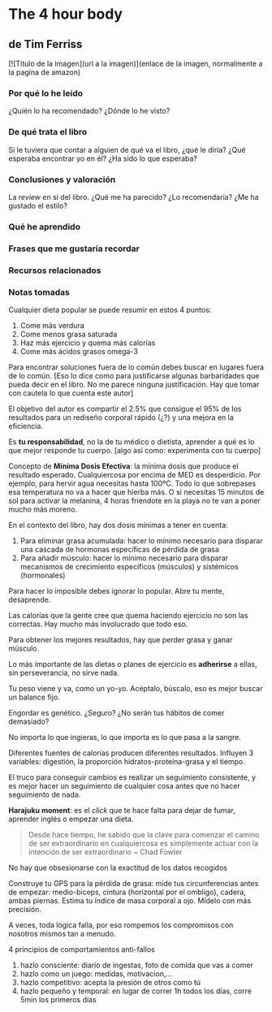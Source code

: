 # The 4 hour body
## de Tim Ferriss

[![Título de la imagen](url a la imagen)](enlace de la imagen, normalmente a la pagina de amazon)

### Por qué lo he leído

¿Quién lo ha recomendado? ¿Dónde lo he visto?

<!-- more -->

### De qué trata el libro

Si le tuviera que contar a alguien de qué va el libro, ¿qué le diría?
¿Qué esperaba encontrar yo en él? ¿Ha sido lo que esperaba?

### Conclusiones y valoración

La *review* en sí del libro. ¿Qué me ha parecido? ¿Lo recomendaría? ¿Me ha gustado el estilo?

### Qué he aprendido

### Frases que me gustaría recordar

### Recursos relacionados

[titulo sobre el enlace a las notas]: foo-bar-foo-bar

### Notas tomadas

Cualquier dieta popular se puede resumir en estos 4 puntos:

1. Come más verdura
2. Come menos grasa saturada
3. Haz más ejercicio y quema más calorías
4. Come más ácidos grasos omega-3

Para encontrar soluciones fuera de lo común debes buscar en lugares fuera de lo común. [Eso lo dice como para justificarse algunas barbaridades que pueda decir en el libro. No me parece ninguna justificación. Hay que tomar con cautela lo que cuenta este autor]

El objetivo del autor es compartir el 2.5% que consigue el 95% de los resultados para un rediseño corporal rápido (¿?) y una mejora en la eficiencia.

Es **tu responsabilidad**, no la de tu médico o dietista, aprender a qué es lo que mejor responde tu cuerpo. [algo así como: experimenta con tu cuerpo]

Concepto de **Mínima Dosis Efectiva**: la mínima dosis que produce el resultado esperado. Cualquiercosa por encima de MED es desperdicio. Por ejemplo, para hervir agua necesitas hasta 100ºC. Todo lo que sobrepases esa temperatura no va a hacer que hierba más. O si necesitas 15 minutos de sol para activar la melanina, 4 horas friéndote en la playa no te van a poner mucho más moreno.

En el contexto del libro, hay dos dosis mínimas a tener en cuenta:

1. Para eliminar grasa acumulada: hacer lo mínimo necesario para disparar una cascada de hormonas específicas de pérdida de grasa
2. Para añadir músculo: hacer lo mínimo necesario para disparar mecanismos de crecimiento específicos (músculos) y sistémicos (hormonales)

Para hacer lo imposible debes ignorar lo popular. Abre tu mente, desaprende.

Las calorías que la gente cree que quema haciendo ejercicio no son las correctas. Hay mucho más involucrado que todo eso.

Para obtener los mejores resultados, hay que perder grasa y ganar músculo.

Lo más importante de las dietas o planes de ejercicio es **adherirse** a ellas, sin perseverancia, no sirve nada.

Tu peso viene y va, como un yo-yo. Acéptalo, búscalo, eso es mejor buscar un balance fijo.

Engordar es genético. ¿Seguro? ¿No serán tus hábitos de comer demasiado?

No importa lo que ingieras, lo que importa es lo que pasa a la sangre.

Diferentes fuentes de calorías producen diferentes resultados. Influyen 3 variables: digestión, la proporción hidratos-proteína-grasa y el tiempo.

El truco para conseguir cambios es realizar un seguimiento consistente, y es mejor hacer un seguimiento de cualquier cosa antes que no hacer seguimiento de nada.

**Harajuku moment**: es el *click* que te hace falta para dejar de fumar, aprender inglés o empezar una dieta.

> Desde hace tiempo, he sabido que la clave para comenzar el camino de ser extraordinario en cualquiercosa es simplemente actuar con la intención de ser extraordinario ~ Chad Fowler

No hay que obsesionarse con la exactitud de los datos recogidos

Construye tu GPS para la pérdida de grasa: mide tus circunferencias antes de empezar: medio-biceps, cintura (horizontal por el ombligo), cadera, ambas piernas. Estima tu índice de masa corporal a ojo. Mídelo con más precisión.

A veces, toda lógica falla, por eso rompemos los compromisos con nosotros mismos tan a menudo.

4 principios de comportamientos anti-fallos

1. hazlo consciente: diario de ingestas, foto de comida que vas a comer
2. hazlo como un juego: medidas, motivacion,...
3. hazlo competitivo: acepta la presión de otros como tú
4. hazlo pequeño y temporal: en lugar de correr 1h todos los días, corre 5min los primeros días


